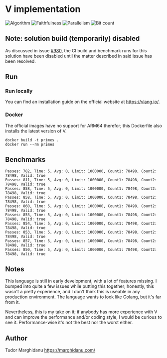 # V implementation

![Algorithm](https://img.shields.io/badge/Algorithm-base-green)
![Faithfulness](https://img.shields.io/badge/Faithful-yes-green)
![Parallelism](https://img.shields.io/badge/Parallel-no-green)
![Bit count](https://img.shields.io/badge/Bits-unknown-yellowgreen)

## Note: solution build (temporarily) disabled

As discussed in issue [#980](https://github.com/PlummersSoftwareLLC/Primes/issues/980), the CI build and benchmark runs for this solution have been disabled until the matter described in said issue has been resolved.

## Run

### Run locally

You can find an installation guide on the official website at https://vlang.io/.

### Docker

The official images have no support for ARM64 therefor; this Dockerfile also installs the latest version of V.

```
docker build -t primes .
docker run --rm primes
```

## Benchmarks

```
Passes: 782, Time: 5, Avg: 0, Limit: 1000000, Count1: 78498, Count2: 78498, Valid: true
Passes: 811, Time: 5, Avg: 0, Limit: 1000000, Count1: 78498, Count2: 78498, Valid: true
Passes: 858, Time: 5, Avg: 0, Limit: 1000000, Count1: 78498, Count2: 78498, Valid: true
Passes: 858, Time: 5, Avg: 0, Limit: 1000000, Count1: 78498, Count2: 78498, Valid: true
Passes: 860, Time: 5, Avg: 0, Limit: 1000000, Count1: 78498, Count2: 78498, Valid: true
Passes: 853, Time: 5, Avg: 0, Limit: 1000000, Count1: 78498, Count2: 78498, Valid: true
Passes: 854, Time: 5, Avg: 0, Limit: 1000000, Count1: 78498, Count2: 78498, Valid: true
Passes: 853, Time: 5, Avg: 0, Limit: 1000000, Count1: 78498, Count2: 78498, Valid: true
Passes: 857, Time: 5, Avg: 0, Limit: 1000000, Count1: 78498, Count2: 78498, Valid: true
Passes: 850, Time: 5, Avg: 0, Limit: 1000000, Count1: 78498, Count2: 78498, Valid: true
```

## Notes

This language is still in early development, with a lot of features missing. I bumped into quite a few issues while putting this together; honestly, this wasn't a pretty experience, and I don't think this is useable in any production environment. The language wants to look like Golang, but it's far from it.

Nevertheless, this is my take on it; if anybody has more experience with V and can improve the performance and/or coding style, I would be curious to see it. Performance-wise it's not the best nor the worst either.

## Author

Tudor Marghidanu
https://marghidanu.com/